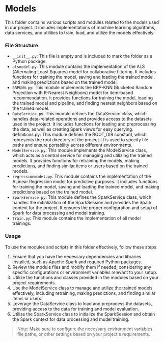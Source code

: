 # Models
This folder contains various scripts and modules related to the models used in our project. It includes implementations of machine learning algorithms, data services, and utilities to train, load, and utilize the models effectively.

### File Structure
- `__init__.py`: This file is empty and is included to mark the folder as a Python package.
- `alsmodel.py`: This module contains the implementation of the ALS (Alternating Least Squares) model for collaborative filtering. It includes functions for training the model, saving and loading the trained model, and making predictions based on the trained model.
- `BRPKNN.py`: This module implements the BRP-KNN (Bucketed Random Projection with K-Nearest Neighbors) model for item-based recommendation. It provides functions for training the model, loading the trained model and pipeline, and finding nearest neighbors based on the trained model.
- `DataService.py`: This module defines the DataService class, which handles data-related operations and provides access to the datasets used in the project. It includes functions for loading and preprocessing the data, as well as creating Spark views for easy querying.
definitions.py: This module defines the ROOT_DIR constant, which represents the root directory of the project. It is used to specify file paths and ensure portability across different environments.
- `ModelService.py`: This module implements the ModelService class, which acts as a central service for managing and utilizing the trained models. It provides functions for retraining the models, making predictions, and finding similar items or users based on the trained models.
- `regressionmodel.py`: This module contains the implementation of the ALinear Regression model for predictive purposes. It includes functions for training the model, saving and loading the trained model, and making predictions based on the trained model.
- `SparkService.py`: This module defines the SparkService class, which handles the initialization of the SparkSession and provides the Spark context for the project. It ensures the proper configuration and setup of Spark for data processing and model training.
- `train.py`: This module contains the implementation of all model trainings.

### Usage
To use the modules and scripts in this folder effectively, follow these steps:

1. Ensure that you have the necessary dependencies and libraries installed, such as Apache Spark and required Python packages.
2. Review the module files and modify them if needed, considering any specific configurations or environment variables relevant to your setup.
3. Utilize the functions and classes provided in the modules based on your project requirements.
4. Use the ModelService class to manage and utilize the trained models effectively, including retraining, making predictions, and finding similar items or users.
5. Leverage the DataService class to load and preprocess the datasets, providing access to the data for training and model evaluation.
6. Utilize the SparkService class to initialize the SparkSession and obtain the Spark context for data processing and model training.

> Note: Make sure to configure the necessary environment variables, file paths, or other settings based on your project's requirements.